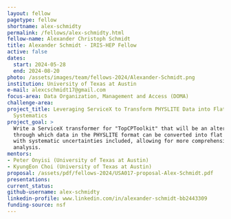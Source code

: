 ```yaml
---
layout: fellow
pagetype: fellow
shortname: alex-schmidty
permalink: /fellows/alex-schmidty.html
fellow-name: Alexander Christoph Schmidt
title: Alexander Schmidt - IRIS-HEP Fellow
active: false
dates:
  start: 2024-05-28
  end: 2024-08-20
photo: /assets/images/team/fellows-2024/Alexander-Schmidt.png
institution: University of Texas at Austin
e-mail: alexcschmidt17@gmail.com
focus-area: Data Organization, Management and Access (DOMA)
challenge-area:
project_title: Leveraging ServiceX to Transform PHYSLITE Data into Flat N-tuples with
  Systematics
project_goal: >
  Write a ServiceX transformer for "TopCPToolkit" that will be an alternative route
  through which data in the PHYSLITE format can be converted into flat ntuple data
  with systematic uncertainties included, allowing for more comprehensive columnar
  analysis.
mentors:
- Peter Onyisi (University of Texas at Austin)
- KyungEon Choi (University of Texas at Austin)
proposal: /assets/pdf/fellows-2024/USA017-proposal-Alex-Schmidt.pdf
presentations:
current_status:
github-username: alex-schmidty
linkedin-profile: www.linkedin.com/in/alexander-schmidt-bb2443309
funding-source: nsf
---
```

